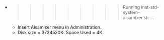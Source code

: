 * >>>>>>>>> Running inst-std-system-alsamixer.sh ...
  * Insert Alsamixer menu in Administration.
  * Disk size = 3734520K. Space Used = 4K.

